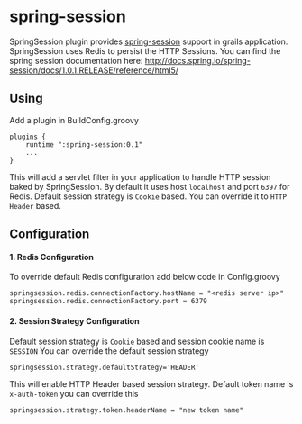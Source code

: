 # spring-session
SpringSession plugin provides [spring-session](http://projects.spring.io/spring-session) support in grails application. SpringSession uses Redis to persist the HTTP Sessions.
You can find the spring session documentation here: http://docs.spring.io/spring-session/docs/1.0.1.RELEASE/reference/html5/

## Using
Add a plugin in BuildConfig.groovy
```
plugins {
    runtime ":spring-session:0.1"
    ...
}
```
This will add a servlet filter in your application to handle HTTP session baked by SpringSession. By default it uses host `localhost` and port `6397` for Redis. Default session strategy is `Cookie` based. You can override it to `HTTP Header` based.

## Configuration
#### 1. Redis Configuration
To override default Redis configuration add below code in Config.groovy
```
springsession.redis.connectionFactory.hostName = "<redis server ip>"
springsession.redis.connectionFactory.port = 6379
```
#### 2. Session Strategy Configuration
Default session strategy is `Cookie` based and session cookie name is `SESSION` You can override the default session strategy
```
springsession.strategy.defaultStrategy='HEADER'
```
This will enable HTTP Header based session strategy. Default token name is `x-auth-token` you can override this
```
springsession.strategy.token.headerName = "new token name"
```
